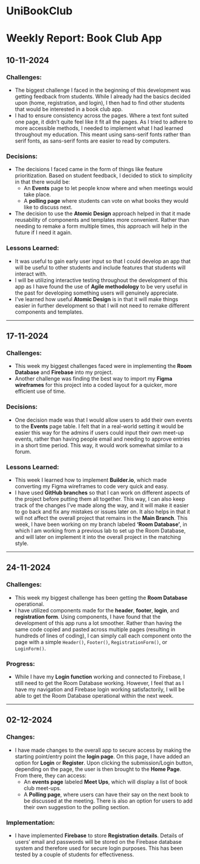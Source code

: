 # UniBookClub
# Weekly Report: Book Club App

## 10-11-2024

### Challenges:
- The biggest challenge I faced in the beginning of this development was getting feedback from students. While I already had the basics decided upon (home, registration, and login), I then had to find other students that would be interested in a book club app.
- I had to ensure consistency across the pages. Where a text font suited one page, it didn’t quite feel like it fit all the pages. As I tried to adhere to more accessible methods, I needed to implement what I had learned throughout my education. This meant using sans-serif fonts rather than serif fonts, as sans-serif fonts are easier to read by computers.

### Decisions:
- The decisions I faced came in the form of things like feature prioritization. Based on student feedback, I decided to stick to simplicity in that there would be:
  - An **Events** page to let people know where and when meetings would take place.
  - A **polling page** where students can vote on what books they would like to discuss next.
- The decision to use the **Atomic Design** approach helped in that it made reusability of components and templates more convenient. Rather than needing to remake a form multiple times, this approach will help in the future if I need it again.

### Lessons Learned:
- It was useful to gain early user input so that I could develop an app that will be useful to other students and include features that students will interact with.
- I will be utilizing interactive testing throughout the development of this app as I have found the use of **Agile methodology** to be very useful in the past for developing something users will genuinely appreciate.
- I’ve learned how useful **Atomic Design** is in that it will make things easier in further development so that I will not need to remake different components and templates.

---

## 17-11-2024

### Challenges:
- This week my biggest challenges faced were in implementing the **Room Database** and **Firebase** into my project.
- Another challenge was finding the best way to import my **Figma wireframes** for this project into a coded layout for a quicker, more efficient use of time.

### Decisions:
- One decision made was that I would allow users to add their own events to the **Events** page table. I felt that in a real-world setting it would be easier this way for the admins if users could input their own meet-up events, rather than having people email and needing to approve entries in a short time period. This way, it would work somewhat similar to a forum.

### Lessons Learned:
- This week I learned how to implement **Builder.io**, which made converting my Figma wireframes to code very quick and easy.
- I have used **GitHub branches** so that I can work on different aspects of the project before putting them all together. This way, I can also keep track of the changes I’ve made along the way, and it will make it easier to go back and fix any mistakes or issues later on. It also helps in that it will not affect the overall project that remains in the **Main Branch**. This week, I have been working on my branch labeled **‘Room Database’**, in which I am working from a previous lab to set up the Room Database, and will later on implement it into the overall project in the matching style.

---

## 24-11-2024

### Challenges:
- This week my biggest challenge has been getting the **Room Database** operational.
- I have utilized components made for the **header**, **footer**, **login**, and **registration form**. Using components, I have found that the development of this app runs a lot smoother. Rather than having the same code copied and pasted across multiple pages (resulting in hundreds of lines of coding), I can simply call each component onto the page with a simple `Header()`, `Footer()`, `RegistrationForm()`, or `LoginForm()`.

### Progress:
- While I have my **Login function** working and connected to Firebase, I still need to get the Room Database working. However, I feel that as I have my navigation and Firebase login working satisfactorily, I will be able to get the Room Database operational within the next week.

---

## 02-12-2024

### Changes:
- I have made changes to the overall app to secure access by making the starting point/entry point the **login page**. On this page, I have added an option for **Login** or **Register**. Upon clicking the submission/Login button, depending on the page, the user is then brought to the **Home Page**. From there, they can access:
  - An **events page** labeled **Meet Ups**, which will display a list of book club meet-ups.
  - A **Polling page**, where users can have their say on the next book to be discussed at the meeting. There is also an option for users to add their own suggestion to the polling section.

### Implementation:
- I have implemented **Firebase** to store **Registration details**. Details of users’ email and passwords will be stored on the Firebase database system and therefore used for secure login purposes. This has been tested by a couple of students for effectiveness.
